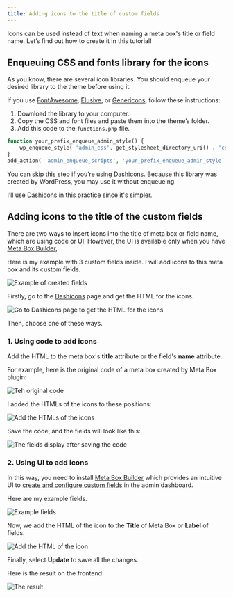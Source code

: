 ```yaml
---
title: Adding icons to the title of custom fields
---
```


Icons can be used instead of text when naming a meta box's title or field name. Let’s find out how to create it in this tutorial!

## Enqueuing CSS and fonts library for the icons

As you know, there are several icon libraries. You should enqueue your desired library to the theme before using it.

If you use [FontAwesome](https://fontawesome.com/), [Elusive](http://elusiveicons.com/), or [Genericons](https://genericons.com/), follow these instructions:

1. Download the library to your computer.
2. Copy the CSS and font files and paste them into the theme’s folder.
3. Add this code to the `functions.php` file.

```php
function your_prefix_enqueue_admin_style() {
    wp_enqueue_style( 'admin_css', get_stylesheet_directory_uri() . 'css_file_direction_in_the_theme_folder' );
}
add_action( 'admin_enqueue_scripts', 'your_prefix_enqueue_admin_style' );
```

You can skip this step if you’re using [Dashicons](https://developer.wordpress.org/resource/dashicons/). Because this library was created by WordPress, you may use it without enqueueing. 

I’ll use [Dashicons](https://developer.wordpress.org/resource/dashicons/) in this practice since it's simpler.

## Adding icons to the title of the custom fields

There are two ways to insert icons into the title of meta box or field name, which are using code or UI. However, the UI is available only when you have [Meta Box Builder](https://metabox.io/plugins/meta-box-builder/),

Here is my example with 3 custom fields inside. I will add icons to this meta box and its custom fields. 

![Example of created fields](https://i.imgur.com/F8DGLez.png)

Firstly, go to the [Dashicons](https://developer.wordpress.org/resource/dashicons/#minus) page and get the HTML for the icons.

![Go to Dashicons page to get the HTML for the icons](https://i.imgur.com/kVWKje7.png)

Then, choose one of these ways.

### 1. Using code to add icons

Add the HTML to the meta box's **title** attribute or the field's **name** attribute.

For example, here is the original code of a meta box created by Meta Box plugin:

![Teh original code](https://i.imgur.com/yTq2J2E.png)

I added the HTMLs of the icons to these positions:

![Add the HTMLs of the icons](https://i.imgur.com/RnRckhp.png)

Save the code, and the fields will look like this:

![The fields display after saving the code](https://i.imgur.com/gwuXqzV.png)

### 2. Using UI to add icons

In this way, you need to install [Meta Box Builder](https://metabox.io/plugins/meta-box-builder/) which provides an intuitive UI to [create and configure custom fields](https://docs.metabox.io/tutorials/create-custom-fields/) in the admin dashboard.

Here are my example fields.

![Example fields](https://i.imgur.com/A8QNyRf.png)

Now, we add the HTML of the icon to the **Title** of Meta Box or **Label** of fields.

![Add the HTML of the icon](https://i.imgur.com/8jQyMmu.png)

Finally, select **Update** to save all the changes.

Here is the result on the frontend:

![The result](https://i.imgur.com/A5eAU1J.png)





